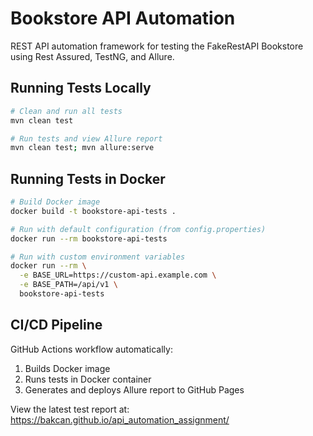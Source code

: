 # Bookstore API Automation

REST API automation framework for testing the FakeRestAPI Bookstore using Rest Assured, TestNG, and Allure.

## Running Tests Locally

```bash
# Clean and run all tests
mvn clean test

# Run tests and view Allure report
mvn clean test; mvn allure:serve
```

## Running Tests in Docker

```bash
# Build Docker image
docker build -t bookstore-api-tests .

# Run with default configuration (from config.properties)
docker run --rm bookstore-api-tests

# Run with custom environment variables
docker run --rm \
  -e BASE_URL=https://custom-api.example.com \
  -e BASE_PATH=/api/v1 \
  bookstore-api-tests
```

## CI/CD Pipeline

GitHub Actions workflow automatically:
1. Builds Docker image
2. Runs tests in Docker container
3. Generates and deploys Allure report to GitHub Pages

View the latest test report at: https://bakcan.github.io/api_automation_assignment/

